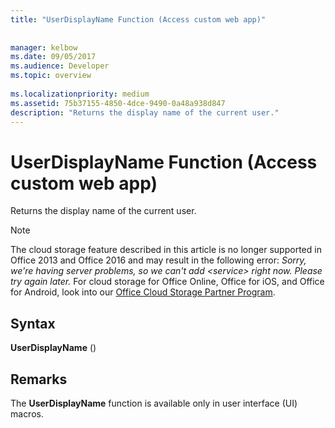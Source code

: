 ```yaml
---
title: "UserDisplayName Function (Access custom web app)"
 
 
manager: kelbow
ms.date: 09/05/2017
ms.audience: Developer
ms.topic: overview
  
ms.localizationpriority: medium
ms.assetid: 75b37155-4850-4dce-9490-0a48a938d847
description: "Returns the display name of the current user."
---
```


# UserDisplayName Function (Access custom web app)

Returns the display name of the current user.
  
> [!NOTE]
> The cloud storage feature described in this article is no longer supported in Office 2013 and Office 2016 and may result in the following error:
> *Sorry, we're having server problems, so we can't add \<service\> right now. Please try again later.*
> For cloud storage for Office Online, Office for iOS, and Office for Android, look into our [Office Cloud Storage Partner Program](https://dev.office.com/programs/officecloudstorage).
  
## Syntax

 **UserDisplayName** ()
  
## Remarks

The **UserDisplayName** function is available only in user interface (UI) macros.
  